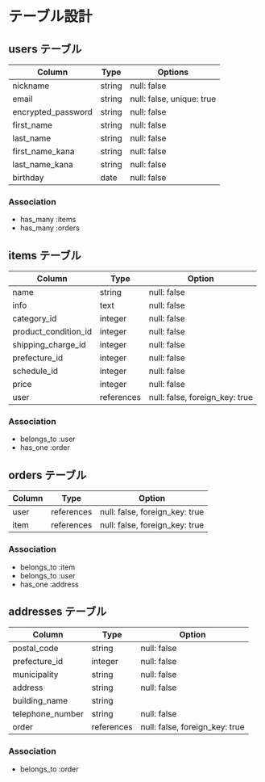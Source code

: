 # テーブル設計

## users テーブル

| Column             |Type      |Options                    |
| ------------------ |--------- |-------------------------- |
| nickname           | string   | null: false               |
| email              | string   | null: false, unique: true |
| encrypted_password | string   | null: false               |
| first_name         | string   | null: false               |
| last_name          | string   | null: false               |
| first_name_kana    | string   | null: false               |
| last_name_kana     | string   | null: false               |
| birthday           | date     | null: false               |

### Association
- has_many :items
- has_many :orders


## items テーブル

| Column               |Type        |Option                          |
| -------------------- | ---------- | ------------------------------ |
| name                 | string     | null: false                    |
| info                 | text       | null: false                    |
| category_id          | integer    | null: false                    |
| product_condition_id | integer    | null: false                    |
| shipping_charge_id   | integer    | null: false                    |
| prefecture_id        | integer    | null: false                    |
| schedule_id          | integer    | null: false                    |
| price                | integer    | null: false                    |
| user                 | references | null: false, foreign_key: true |

### Association
- belongs_to :user
- has_one :order


## orders テーブル

| Column  |Type        |Option                          |
| ------- | ---------- | ------------------------------ |
| user    | references | null: false, foreign_key: true |
| item    | references | null: false, foreign_key: true |

### Association
- belongs_to :item
- belongs_to :user
- has_one :address


## addresses テーブル

| Column           |Type        |Option                          |
| ---------------- | ---------- | ------------------------------ |
| postal_code      | string     | null: false                    |
| prefecture_id    | integer    | null: false                    |
| municipality     | string     | null: false                    |
| address          | string     | null: false                    |
| building_name    | string     |                                |
| telephone_number | string     | null: false                    |
| order            | references | null: false, foreign_key: true |


### Association
- belongs_to :order